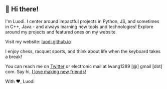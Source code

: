 ## 👋 Hi there!

I'm Luodi. I center around impactful projects in Python, JS, and sometimes in C++, Java - and always learning new tools and technologies! Explore around my projects and featured ones on my website.

Visit my website: [luodi.github.io](luodi.github.io)

I enjoy chess, racquet sports, and think about life when the keyboard takes a break!

You can reach me on [Twitter](twitter.com/luodiwg) or electronic mail at lwang1289 [@] gmail [dot] com. Say hi, [I love making new friends!](https://lettersfromhomeandaway.substack.com/p/-letter-36-on-friendship?s=r&curius=1419)

With ❤️, Luodi
